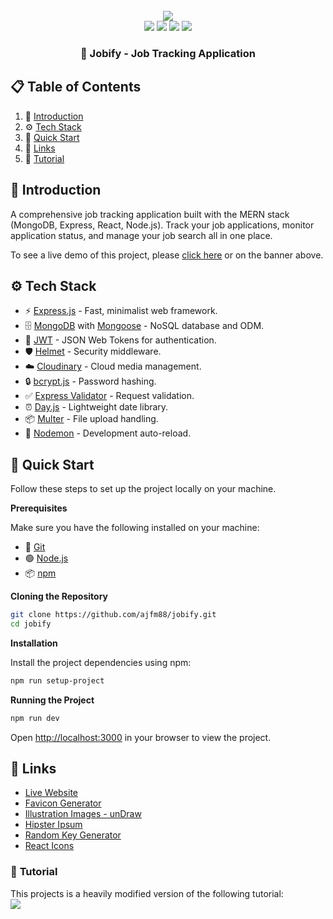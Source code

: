 <div align="center">
  <br />
    <a href="https://jobify-ajfm88.onrender.com" target="_blank">
      <img src="https://cdn.prod.website-files.com/62d84b3d3ba446b2ec041a19/67c7f9026a4a91e5d5cf1fda_62d84b3d3ba44608a104453e_Job%2520Board.png">
    </a>
  <br />
    <img src="https://img.shields.io/badge/-MongoDB-13aa52?style=for-the-badge&logo=mongodb&logoColor=white"/>
    <img src="https://img.shields.io/badge/express.js-000000?style=for-the-badge&logo=express&logoColor=white"/>
    <img src="https://img.shields.io/badge/-React_JS-black?style=for-the-badge&logoColor=white&logo=react&color=61DAFB"/>
    <img src="https://img.shields.io/badge/node.js-339933?style=for-the-badge&logo=Node.js&logoColor=white"/>
  <h3 align="center">💼 Jobify - Job Tracking Application</h3>
</div>

## 📋 <a name="table">Table of Contents</a>

1.  🤖 [Introduction](#introduction)
2.  ⚙️ [Tech Stack](#tech-stack)
4.  🤸 [Quick Start](#quick-start)
5.  🔗 [Links](#links)
6.  🚀 [Tutorial](#tutorial)

## 🤖 <a name="introduction">Introduction</a>

A comprehensive job tracking application built with the MERN stack (MongoDB, Express, React, Node.js). Track your job applications, monitor application status, and manage your job search all in one place.

To see a live demo of this project, please [click here](https://jobify-ajfm88.onrender.com) or on the banner above.

## <a name="tech-stack">⚙️ Tech Stack</a>

- ⚡ [Express.js](https://expressjs.com) - Fast, minimalist web framework.
- 🗄️ [MongoDB](https://www.mongodb.com) with [Mongoose](https://mongogoosejs.com) - NoSQL database and ODM.
- 🔐 [JWT](https://jwt.io) - JSON Web Tokens for authentication.
- 🛡️ [Helmet](https://helmetjs.github.io) - Security middleware.
- ☁️ [Cloudinary](https://cloudinary.com) - Cloud media management.
- 🔒 [bcrypt.js](https://github.com/dcodeIO/bcrypt.js) - Password hashing.
- ✅ [Express Validator](https://express-validator.github.io) - Request validation.
- ⏰ [Day.js](https://day.js.org) - Lightweight date library.
- 📦 [Multer](https://github.com/expressjs/multer) - File upload handling.
- 🔧 [Nodemon](https://nodemon.io) - Development auto-reload.

## <a name="quick-start">🤸 Quick Start</a>

Follow these steps to set up the project locally on your machine.

**Prerequisites**

Make sure you have the following installed on your machine:

- 🌳 [Git](https://git-scm.com)
- 🟢 [Node.js](https://nodejs.org/en)
- 📦 [npm](https://www.npmjs.com)

**Cloning the Repository**

```bash
git clone https://github.com/ajfm88/jobify.git
cd jobify
```

**Installation**

Install the project dependencies using npm:

```bash
npm run setup-project
```

**Running the Project**

```bash
npm run dev
```

Open [http://localhost:3000](http://localhost:3000) in your browser to view the project.

## <a name="links">🔗 Links</a>

- [Live Website](https://jobify-ajfm88.onrender.com)
- [Favicon Generator](https://favicon.io/#google_vignette)
- [Illustration Images - unDraw](https://undraw.co)
- [Hipster Ipsum](https://hipsum.co)
- [Random Key Generator](https://randomkeygen.com)
- [React Icons](https://react-icons.github.io/react-icons)

### 🚀 <a name="tutorial">Tutorial</a>

This projects is a heavily modified version of the following tutorial:
<br />
<a href="https://www.udemy.com/course/mern-stack-course-mongodb-express-react-and-nodejs"><img src="https://github-production-user-asset-6210df.s3.amazonaws.com/151519281/289277158-1736fca5-a031-4854-8c09-bc110e3bc16d.svg"/></a>
